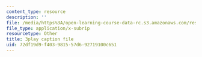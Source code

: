 ```yaml
---
content_type: resource
description: ''
file: /media/https%3A/open-learning-course-data-rc.s3.amazonaws.com/res-6-012-introduction-to-probability-spring-2018/72df19d9f403981557d692719100c651_7B3cDe39lwY.srt
file_type: application/x-subrip
resourcetype: Other
title: 3play caption file
uid: 72df19d9-f403-9815-57d6-92719100c651
---
```

